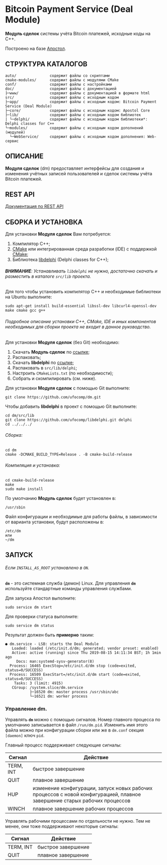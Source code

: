 # Bitcoin Payment Service (Deal Module)

**Модуль сделок** системы учёта Bitcoin платежей, исходные коды на C++.

Построено на базе [Апостол](https://github.com/ufocomp/apostol).

СТРУКТУРА КАТАЛОГОВ
-

    auto/               содержит файлы со скриптами
    cmake-modules/      содержит файлы с модулями CMake
    conf/               содержит файлы с настройками
    doc/                содержит файлы с документацией
    ├─www/              содержит файлы с документацией в формате html
    src/                содержит файлы с исходным кодом
    ├─app/              содержит файлы с исходным кодом: Bitcoin Payment Service (Deal Module)
    ├─core/             содержит файлы с исходным кодом: Apostol Core
    ├─lib/              содержит файлы с исходным кодом библиотек
    | └─delphi/         содержит файлы с исходным кодом библиотеки*: Delphi classes for C++
    └─modules/          содержит файлы с исходным кодом дополнений (модулей)
      └─WebService/     содержит файлы с исходным кодом дополнения: Web-сервис

ОПИСАНИЕ
-

**Модуля сделок** (dm) предоставляет интерфейсы для создания и изменения учётных записей пользователей и сделок системы учёта Bitcoin платежей.

REST API
-

[Документация по REST API](./doc/REST-API-ru.md)

СБОРКА И УСТАНОВКА
-
Для установки **Модуля сделок** Вам потребуется:

1. Компилятор C++;
1. [CMake](https://cmake.org) или интегрированная среда разработки (IDE) с поддержкой [CMake](https://cmake.org);
1. Библиотека [libdelphi](https://github.com/ufocomp/libdelphi/) (Delphi classes for C++);

###### **ВНИМАНИЕ**: Устанавливать `libdelphi` не нужно, достаточно скачать и разместить в каталоге `src/lib` проекта.

Для того чтобы установить компилятор C++ и необходимые библиотеки на Ubuntu выполните:
~~~
sudo apt-get install build-essential libssl-dev libcurl4-openssl-dev make cmake gcc g++
~~~

###### Подробное описание установки C++, CMake, IDE и иных компонентов необходимых для сборки проекта не входит в данное руководство. 

Для установки **Модуля сделок** (без Git) необходимо:

1. Скачать **Модуль сделок** по [ссылке](https://github.com/ufocomp/dm/archive/master.zip);
1. Распаковать;
1. Скачать **libdelphi** по [ссылке](https://github.com/ufocomp/libdelphi/archive/master.zip);
1. Распаковать в `src/lib/delphi`;
1. Настроить `CMakeLists.txt` (по необходимости);
1. Собрать и скомпилировать (см. ниже).

Для установки **Модуля сделок** с помощью Git выполните:
~~~
git clone https://github.com/ufocomp/dm.git
~~~

Чтобы добавить **libdelphi** в проект с помощью Git выполните:
~~~
cd dm/src/lib
git clone https://github.com/ufocomp/libdelphi.git delphi
cd ../../../
~~~

###### Сборка:
~~~
cd dm
cmake -DCMAKE_BUILD_TYPE=Release . -B cmake-build-release
~~~

###### Компиляция и установка:
~~~
cd cmake-build-release
make
sudo make install
~~~

По умолчанию **Модуль сделок** будет установлен в:
~~~
/usr/sbin
~~~

Файл конфигурации и необходимые для работы файлы, в зависимости от варианта установки, будут расположены в: 
~~~
/etc/dm
или
~/dm
~~~

ЗАПУСК 
-
###### Если `INSTALL_AS_ROOT` установлено в `ON`.

**`dm`** - это системная служба (демон) Linux. 
Для управления **`dm`** используйте стандартные команды управления службами.

Для запуска Апостол выполните:
~~~
sudo service dm start
~~~

Для проверки статуса выполните:
~~~
sudo service dm status
~~~

Результат должен быть **примерно** таким:
~~~
● dm.service - LSB: starts the Deal Module
   Loaded: loaded (/etc/init.d/dm; generated; vendor preset: enabled)
   Active: active (running) since Thu 2019-08-15 14:11:34 BST; 1h 1min ago
     Docs: man:systemd-sysv-generator(8)
  Process: 16465 ExecStop=/etc/init.d/dm stop (code=exited, status=0/SUCCESS)
  Process: 16509 ExecStart=/etc/init.d/dm start (code=exited, status=0/SUCCESS)
    Tasks: 3 (limit: 4915)
   CGroup: /system.slice/dm.service
           ├─16520 dm: master process /usr/sbin/abc
           └─16521 dm: worker process
~~~

### **Управление dm**.

Управлять **`dm`** можно с помощью сигналов.
Номер главного процесса по умолчанию записывается в файл `/run/dm.pid`. 
Изменить имя этого файла можно при конфигурации сборки или же в `dm.conf` секция `[daemon]` ключ `pid`. 

Главный процесс поддерживает следующие сигналы:

|Сигнал   |Действие          |
|---------|------------------|
|TERM, INT|быстрое завершение|
|QUIT     |плавное завершение|
|HUP	  |изменение конфигурации, запуск новых рабочих процессов с новой конфигурацией, плавное завершение старых рабочих процессов|
|WINCH    |плавное завершение рабочих процессов|	

Управлять рабочими процессами по отдельности не нужно. Тем не менее, они тоже поддерживают некоторые сигналы:

|Сигнал   |Действие          |
|---------|------------------|
|TERM, INT|быстрое завершение|
|QUIT	  |плавное завершение|
